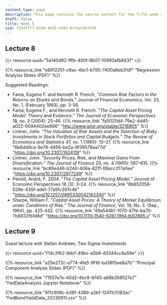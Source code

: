```yaml
---
content_type: page
description: This page contains the course content for the fifth week of class.
draft: false
title: Week 5
uid: f324f777-8cb8-4e25-a383-6c7aafabf3f6
---
```

## Lecture 8

{{< resource uuid="5a140d92-fffb-400f-8b07-10993afb8431" >}}

{{% resource_link "e8912251-c8ac-4bc1-b795-7400a8eb31df" "Regression Analysis Slides (PDF)" %}}

Suggested Readings:

- Fama, Eugene F. and Kenneth R. French, "*Common Risk Factors in the Returns on Stocks and Bonds.*" Journal of Financial Economics, Vol. 33, No. 1, (February 1993), pp. 3-56.
- Fama, Eugene F., and Kenneth R. French. “*The Capital Asset Pricing Model: Theory and Evidence.*” *The Journal of Economic Perspectives* 18, no. 3 (2004): 25–46. {{% resource_link "fa5020d4-79e2-4d45-a022-0094402ee696" "http://www.jstor.org/stable/3216805" %}}
- Lintner, John. “*The Valuation of Risk Assets and the Selection of Risky Investments in Stock Portfolios and Capital Budgets.*” *The Review of Economics and Statistics* 47, no. 1 (1965): 13–37. {{% resource_link "6b6dd9ca-9e78-4856-be2a-9f39578aa77d" "https://doi.org/10.2307/1924119" %}}
- Lintner, John. “*Security Prices, Risk, and Maximal Gains From Diversification.*” *The Journal of Finance* 20, no. 4 (1965): 587–615. {{% resource_link "bc89e446-b240-406a-821f-09acc317a0ee" "https://doi.org/10.2307/2977249" %}}
- Perold, André, F. 2004. "*The Capital Asset Pricing Model.*" Journal of Economic Perspectives 18 (3): 3–24. {{% resource_link "8b652056-628b-435f-adef-77a5fc307c4b" "https://doi.org/10.1257/0895330042162340" %}}
- Sharpe, William F. "*Capital Asset Prices: A Theory of Market Equilibrium under Conditions of Risk.*" T*he Journal of Finance*, Vol. 19, No. 3. (Sep., 1964), pp. 425-442. {{% resource_link "49a544b1-1070-47fe-ba70-7b8832fb1d8d" "https://doi.org/10.1111/j.1540-6261.1964.tb02865.x" %}}

## Lecture 9

Guest lecture with Stefan Andreev, Two Sigma Investments

{{< resource uuid="f14c2f62-9dcf-49bc-a5b8-d3344cc8a59e" >}}

{{% resource_link "a25e272c-e774-4fe5-9f16-bd38f5ee8a7b" "Principal Component Analysis Slides (PDF)" %}}

{{% resource_link "71557e7e-40d2-4bc8-9745-a68b359527e7" "FedDataAnalysis Jupyter Notebook" %}}

{{% resource_link "811c908c-b38f-4389-a2b1-12411c5183ac" "FedBondYieldData\_20230911.csv" %}}